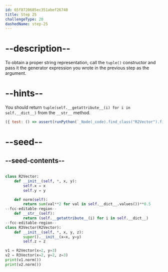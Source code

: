 ```yaml
---
id: 65f8720685ec351abef26740
title: Step 25
challengeType: 20
dashedName: step-25
---
```


# --description--

To obtain a proper string representation, call the `tuple()` constructor and pass it the generator expression you wrote in the previous step as the argument.

# --hints--

You should return `tuple(self.__getattribute__(i) for i in self.__dict__)` from the `__str__` method.

```js
({ test: () => assert(runPython(`_Node(_code).find_class("R2Vector").find_function("__str__").has_return("tuple(self.__getattribute__(i) for i in self.__dict__)")`)) })
```

# --seed--

## --seed-contents--

```py

class R2Vector:
    def __init__(self, *, x, y):
        self.x = x
        self.y = y

    def norm(self):
        return sum(val**2 for val in self.__dict__.values())**0.5
--fcc-editable-region--
    def __str__(self):
        return (self.__getattribute__(i) for i in self.__dict__)
--fcc-editable-region--
class R3Vector(R2Vector):
    def __init__(self, *, x, y, z):
        super().__init__(x=x, y=y)
        self.z = z

v1 = R2Vector(x=2, y=3)
v2 = R3Vector(x=2, y=2, z=3)
print(v1.norm())
print(v2.norm())

```
